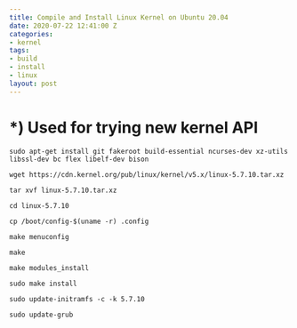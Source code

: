 ```yaml
---
title: Compile and Install Linux Kernel on Ubuntu 20.04
date: 2020-07-22 12:41:00 Z
categories:
- kernel
tags:
- build
- install
- linux
layout: post
---
```


# *) Used for trying new kernel API

`sudo apt-get install git fakeroot build-essential ncurses-dev xz-utils libssl-dev bc flex libelf-dev bison`

`wget https://cdn.kernel.org/pub/linux/kernel/v5.x/linux-5.7.10.tar.xz`

`tar xvf linux-5.7.10.tar.xz`

`cd linux-5.7.10`

`cp /boot/config-$(uname -r) .config`

`make menuconfig`

`make`

`make modules_install`

`sudo make install`

`sudo update-initramfs -c -k 5.7.10`

`sudo update-grub`
